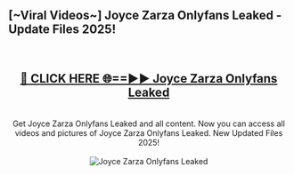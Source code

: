 <h2>[~Viral Videos~] Joyce Zarza Onlyfans Leaked - Update Files 2025!</h2>
<br>
<div align="center">
<h2><a href="https://betterlinks.top/A2PfLJ" rel="nofollow">🔴 CLICK HERE 🌐==►► Joyce Zarza Onlyfans Leaked</a></h2>
<br>
Get Joyce Zarza Onlyfans Leaked and all content. Now you can access all videos and pictures of Joyce Zarza Onlyfans Leaked. New Updated Files 2025!
<br>
<br>
<a href="https://betterlinks.top/A2PfLJ" rel="nofollow" data-target="animated-image.originalLink"><img src="https://i.ibb.co.com/WyWwxjT/player-gif2.gif" alt="Joyce Zarza Onlyfans Leaked" style="max-width: 100%; display: inline-block;" data-target="animated-image.originalImage"></a>
</div>
<br>
